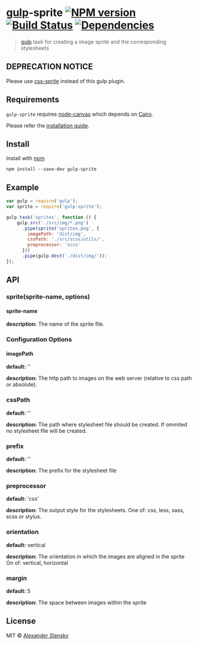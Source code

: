 # [gulp](http://gulpjs.com)-sprite [![NPM version](https://badge.fury.io/js/gulp-sprite.png)](http://badge.fury.io/js/gulp-sprite) [![Build Status](https://travis-ci.org/aslansky/gulp-sprite.png?branch=master)](https://travis-ci.org/aslansky/gulp-sprite) [![Dependencies](https://david-dm.org/aslansky/gulp-sprite.png)](https://david-dm.org/aslansky/gulp-sprite)

> [gulp](http://gulpjs.com) task for creating a image sprite and the corresponding stylesheets

## DEPRECATION NOTICE

Please use [css-sprite](https://github.com/aslansky/css-sprite) instead of this gulp plugin.


## Requirements

`gulp-sprite` requires [node-canvas](https://github.com/learnboost/node-canvas) which depends on [Cairo](http://cairographics.org/).

Please refer the [installation guide](https://github.com/learnboost/node-canvas/wiki).

## Install

Install with [npm](https://npmjs.org/package/gulp-sprite)

```
npm install --save-dev gulp-sprite
```

## Example

```js
var gulp = require('gulp');
var sprite = require('gulp-sprite');

gulp.task('sprites', function () {
    gulp.src('./src/img/*.png')
      .pipe(sprite('sprites.png', {
        imagePath: 'dist/img',
        cssPath: './src/scss/utils/',
        preprocessor: 'scss'
      }))
      .pipe(gulp.dest('./dist/img/'));
});
```

## API

### sprite(sprite-name, options)

#### sprite-name

**description:** The name of the sprite file.

### Configuration Options

#### imagePath

**default:** ''

**description:** The http path to images on the web server (relative to css path or absolute).

### cssPath

**default:** ''

**description:** The path where stylesheet file should be created. If ommited no stylesheet file will be created.

### prefix

**default:** ''

**description:** The prefix for the stylesheet file

### preprocessor

**default:** 'css'

**description:** The output style for the stylesheets.
One of: css, less, sass, scss or stylus.

### orientation

**default:** vertical

**description:** The orientation in which the images are aligned in the sprite
On of: vertical, horizontal

### margin

**default:** 5

**description:** The space between images within the sprite

## License

MIT © [Alexander Slansky](http://slansky.net)
